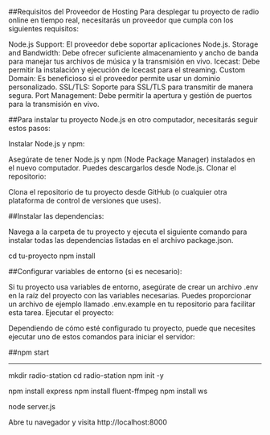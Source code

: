 ##Requisitos del Proveedor de Hosting
Para desplegar tu proyecto de radio online en tiempo real, necesitarás un proveedor que cumpla con los siguientes requisitos:

Node.js Support: El proveedor debe soportar aplicaciones Node.js.
Storage and Bandwidth: Debe ofrecer suficiente almacenamiento y ancho de banda para manejar tus archivos de música y la transmisión en vivo.
Icecast: Debe permitir la instalación y ejecución de Icecast para el streaming.
Custom Domain: Es beneficioso si el proveedor permite usar un dominio personalizado.
SSL/TLS: Soporte para SSL/TLS para transmitir de manera segura.
Port Management: Debe permitir la apertura y gestión de puertos para la transmisión en vivo.

##Para instalar tu proyecto Node.js en otro computador, necesitarás seguir estos pasos:

Instalar Node.js y npm:

Asegúrate de tener Node.js y npm (Node Package Manager) instalados en el nuevo computador. Puedes descargarlos desde Node.js.
Clonar el repositorio:

Clona el repositorio de tu proyecto desde GitHub (o cualquier otra plataforma de control de versiones que uses).

##Instalar las dependencias:

Navega a la carpeta de tu proyecto y ejecuta el siguiente comando para instalar todas las dependencias listadas en el archivo package.json.

cd tu-proyecto
npm install

##Configurar variables de entorno (si es necesario):

Si tu proyecto usa variables de entorno, asegúrate de crear un archivo .env en la raíz del proyecto con las variables necesarias. Puedes proporcionar un archivo de ejemplo llamado .env.example en tu repositorio para facilitar esta tarea.
Ejecutar el proyecto:

Dependiendo de cómo esté configurado tu proyecto, puede que necesites ejecutar uno de estos comandos para iniciar el servidor:

##npm start


----

mkdir radio-station
cd radio-station
npm init -y


npm install express
npm install fluent-ffmpeg
npm install ws

node server.js


Abre tu navegador y visita http://localhost:8000
